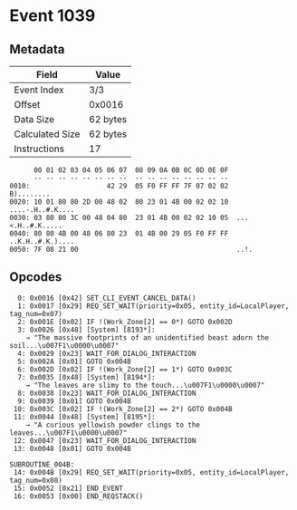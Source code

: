 # Event 1039

## Metadata

| Field           | Value    |
|-----------------|----------|
| Event Index     | 3/3      |
| Offset          | 0x0016   |
| Data Size       | 62 bytes |
| Calculated Size | 62 bytes |
| Instructions    | 17       |

```
      00 01 02 03 04 05 06 07  08 09 0A 0B 0C 0D 0E 0F
      -- -- -- -- -- -- -- --  -- -- -- -- -- -- -- --
0010:                   42 29  05 F0 FF FF 7F 07 02 02        B)........
0020: 10 01 80 80 2D 00 48 02  80 23 01 4B 00 02 02 10  ....-.H..#.K....
0030: 03 80 80 3C 00 48 04 80  23 01 4B 00 02 02 10 05  ...<.H..#.K.....
0040: 80 80 4B 00 48 06 80 23  01 4B 00 29 05 F0 FF FF  ..K.H..#.K.)....
0050: 7F 08 21 00                                       ..!.            
```

## Opcodes

```
  0: 0x0016 [0x42] SET_CLI_EVENT_CANCEL_DATA()
  1: 0x0017 [0x29] REQ_SET_WAIT(priority=0x05, entity_id=LocalPlayer, tag_num=0x07)
  2: 0x001E [0x02] IF !(Work_Zone[2] == 0*) GOTO 0x002D
  3: 0x0026 [0x48] [System] [8193*]:
    → "The massive footprints of an unidentified beast adorn the soil...\u007F1\u0000\u0007"
  4: 0x0029 [0x23] WAIT_FOR_DIALOG_INTERACTION
  5: 0x002A [0x01] GOTO 0x004B
  6: 0x002D [0x02] IF !(Work_Zone[2] == 1*) GOTO 0x003C
  7: 0x0035 [0x48] [System] [8194*]:
    → "The leaves are slimy to the touch...\u007F1\u0000\u0007"
  8: 0x0038 [0x23] WAIT_FOR_DIALOG_INTERACTION
  9: 0x0039 [0x01] GOTO 0x004B
 10: 0x003C [0x02] IF !(Work_Zone[2] == 2*) GOTO 0x004B
 11: 0x0044 [0x48] [System] [8195*]:
    → "A curious yellowish powder clings to the leaves...\u007F1\u0000\u0007"
 12: 0x0047 [0x23] WAIT_FOR_DIALOG_INTERACTION
 13: 0x0048 [0x01] GOTO 0x004B

SUBROUTINE_004B:
 14: 0x004B [0x29] REQ_SET_WAIT(priority=0x05, entity_id=LocalPlayer, tag_num=0x08)
 15: 0x0052 [0x21] END_EVENT
 16: 0x0053 [0x00] END_REQSTACK()
```
